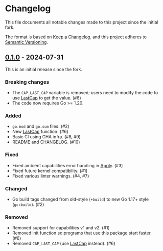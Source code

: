 # Changelog
This file documents all notable changes made to this project since the initial fork.

The format is based on [Keep a Changelog](https://keepachangelog.com/en/1.0.0/),
and this project adheres to [Semantic Versioning](https://semver.org/spec/v2.0.0.html).

## [0.1.0] - 2024-07-31

This is an initial release since the fork.

### Breaking changes

 * The `CAP_LAST_CAP` variable is removed; users need to modify the code to
   use [LastCap] to get the value. (#6)
 * The code now requires Go >= 1.20.

### Added
 * `go.mod` and `go.sum` files. (#2)
 * New [LastCap] function. (#6)
 * Basic CI using GHA infra. (#8, #9)
 * README and CHANGELOG. (#10)

### Fixed
 * Fixed ambient capabilities error handling in [Apply]. (#3)
 * Fixed future kernel compatibility. (#1)
 * Fixed various linter warnings. (#4, #7)

### Changed
 * Go build tags changed from old-style (`+build`) to new Go 1.17+ style (`go:build`). (#2)

### Removed
 * Removed support for capabilities v1 and v2. (#1)
 * Removed init function so programs that use this package start faster. (#6)
 * Removed `CAP_LAST_CAP` (use [LastCap] instead). (#6)

[Apply]: https://pkg.go.dev/github.com/kolyshkin/capability#Capabilities.Apply
[LastCap]: https://pkg.go.dev/github.com/kolyshkin/capability#LastCap

<!-- minor releases -->
[0.1.0]: https://github.com/kolyshkin/capability/compare/42c35b4376354fd5...v0.1.0

